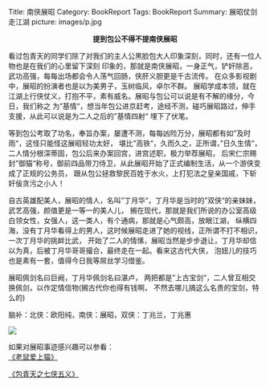 Title: 南侠展昭
Category: BookReport
Tags: BookReport
Summary: 展昭仗剑走江湖
picture: images/p.jpg

<center style="font-weight:bold">提到包公不得不提南侠展昭</center>

看过包青天的同学们除了对我们的主人公黑脸包大人印象深刻，同时，还有一位人物也是在我们的心里留下深刻
印象的，那就是南侠展昭，一身正气，铲奸除恶，武功高强，每每出场都会令人荡气回肠，侠肝义胆更是千古流传。
在众多影视剧中，展昭的扮演者也是以为美男子，玉树临风，卓尔不群。
展昭学成本领，就在江湖上行侠仗义，打抱不平，素有威名。展昭与包公可以说是有不解的缘分，今日，我们称之
为”基情“，想当年包公进京赶考，途经不测，碰巧展昭路过，伸手支援，从此可以说是为二人之后的”基情四射“
埋下了伏笔。

等到包公考取了功名，奉旨办案，屡遭不测，每每凶险万分，展昭都有如”及时雨“，这怪只能怪这展昭轻功太好，
堪比”高铁“，久而久之，正所谓，”日久生情“，二人情分根深蒂固，包公后来办案回宫，进宫述职，极力举荐展昭，
后宋仁宗赐封”御猫“称号，御前四品带刀侍卫，从此展昭开始了正式编制生活，从一个游侠变成了正规的公务员，
跟从包公拯救黎民百姓于水火，上打犯法之皇亲国戚，下斩奸佞贪污之小人！

自古英雄配美人，展昭的情人，名叫”丁月华“，丁月华是当时的”双侠“的亲妹妹，武艺高强，颜值更是一等一的美人儿，
搁在现代，那就是我们所说的办公室高级白领女性，女强人，这一类人，有个通病，那就是心气颇高，放眼江湖，
纵横四海，没有丁月华看得上的男人，这时候展昭走进了她的视线，正所谓不打不相识，一次丁月华的挑衅比武，
开始了二人的情愫，展昭当然是步步退让，丁月华却信以为真，后被丁月华哥哥撮合，最终走在一起。看来这古代大侠，
泡妞儿的技巧也是素有一套，值得今日我等屌丝学习借鉴。

展昭佩剑名曰巨阙，丁月华佩剑名曰湛卢， 两把都是”上古宝剑“，二人曾互相交换佩剑，以作定情信物(搁古代你也得有钱啊，
  不然去哪儿搞这么名贵的宝剑，特么的)



脑补：北侠：欧阳纯，南侠：展昭，双侠：丁兆兰，丁兆惠

<img src="/images/zhanzhao.png">

如果对展昭事迹感兴趣可以参看：  
[《老鼠爱上猫》](http://v.youku.com/v_show/id_XNTY3MTQ4NzQ4.html?tpa=dW5pb25faWQ9MTAzNjY3XzEwMDAwMV8wMV8wMQ)

[《包青天之七侠五义》](http://www.youku.com/show_page/id_z5cb2ebf01e0a11e097c0.html)
